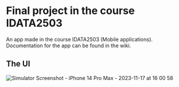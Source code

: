 # Final project in the course IDATA2503
An app made in the course IDATA2503 (Mobile applications). Documentation for the app can be found in the wiki. 
## The UI
![Simulator Screenshot - iPhone 14 Pro Max - 2023-11-17 at 16 00 58](https://github.com/siribsandnes/IDATA2503_finalProject/assets/98953954/65c3df5e-291a-4078-9ca6-495bd929ab7e)
